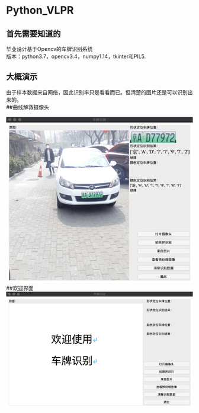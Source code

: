 # Python_VLPR
## 首先需要知道的
毕业设计基于Opencv的车牌识别系统
<br>版本：python3.7，opencv3.4，numpy1.14，tkinter和PIL5.

## 大概演示
由于样本数据来自网络，因此识别率只是看看而已。但清楚的图片还是可以识别出来的。 \
##曲线解救摄像头  \
\
![界面](pic/1.png)
\
##欢迎界面
\
![欢迎界面](pic/2.png)